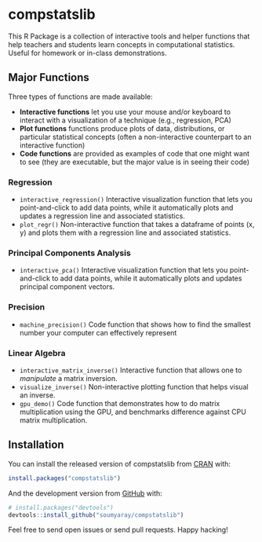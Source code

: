 
<!-- README.md is generated from README.Rmd. Please edit that file -->

# compstatslib

<!-- badges: start -->
<!-- badges: end -->

This R Package is a collection of interactive tools and helper functions
that help teachers and students learn concepts in computational
statistics. Useful for homework or in-class demonstrations.

## Major Functions

Three types of functions are made available:

-   **Interactive functions** let you use your mouse and/or keyboard to
    interact with a visualization of a technique (e.g., regression, PCA)
-   **Plot functions** functions produce plots of data, distributions,
    or particular statistical concepts (often a non-interactive
    counterpart to an interactive function)
-   **Code functions** are provided as examples of code that one might
    want to see (they are executable, but the major value is in seeing
    their code)

### Regression

-   `interactive_regression()` Interactive visualization function that
    lets you point-and-click to add data points, while it automatically
    plots and updates a regression line and associated statistics.
-   `plot_regr()` Non-interactive function that takes a dataframe of
    points (x, y) and plots them with a regression line and associated
    statistics.

### Principal Components Analysis

-   `interactive_pca()` Interactive visualization function that lets you
    point-and-click to add data points, while it automatically plots and
    updates principal component vectors.

### Precision

-   `machine_precision()` Code function that shows how to find the
    smallest number your computer can effectively represent

### Linear Algebra

-   `interactive_matrix_inverse()` Interactive function that allows one
    to *manipulate* a matrix inversion.
-   `visualize_inverse()` Non-interactive plotting function that helps
    visual an inverse.
-   `gpu_demo()` Code function that demonstrates how to do matrix
    multiplication using the GPU, and benchmarks difference against CPU
    matrix multiplication.

## Installation

You can install the released version of compstatslib from
[CRAN](https://CRAN.R-project.org) with:

``` r
install.packages("compstatslib")
```

And the development version from [GitHub](https://github.com/) with:

``` r
# install.packages("devtools")
devtools::install_github("soumyaray/compstatslib")
```

Feel free to send open issues or send pull requests. Happy hacking!
